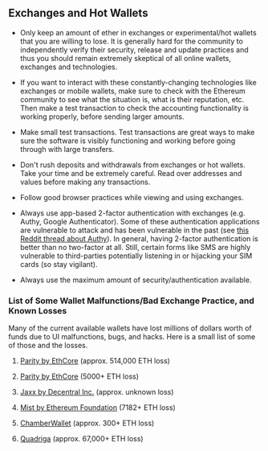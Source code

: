 ## Exchanges and Hot Wallets

- Only keep an amount of ether in exchanges or experimental/hot wallets that you are willing to lose. It is generally hard for the community to independently verify their security, release and update practices and thus you should remain extremely skeptical of all online wallets, exchanges and technologies.

- If you want to interact with these constantly-changing  technologies like exchanges or mobile wallets, make sure to check with the Ethereum community to see what the situation is, what is their reputation, etc. Then make a test transaction to check the accounting functionality is working properly, before sending larger amounts.

- Make small test transactions. Test transactions are great ways to make sure the software is visibly functioning and working before going through with large transfers.

- Don't rush deposits and withdrawals from exchanges or hot wallets. Take your time and be extremely careful. Read over addresses and values before making any transactions.

- Follow good browser practices while viewing and using exchanges.

- Always use app-based 2-factor authentication with exchanges (e.g. Authy, Google Authenticator). Some of these authentication applications are vulnerable to attack and has been vulnerable in the past (see [this Reddit thread about Authy](https://www.reddit.com/r/Bitcoin/comments/6f0hhb/coinbase_recommendation_migrate_from_authy_to
)). In general, having 2-factor authentication is better than no two-factor at all. Still, certain forms like SMS are highly vulnerable to third-parties potentially listening in or hijacking your SIM cards (so stay vigilant).

- Always use the maximum amount of security/authentication available.

### List of Some Wallet Malfunctions/Bad Exchange Practice, and Known Losses

Many of the current available wallets have lost millions of dollars worth of funds due to UI malfunctions, bugs, and hacks. Here is a small list of some of those and the losses.

1. [Parity by EthCore](https://medium.com/@Pr0Ger/another-parity-wallet-hack-explained-847ca46a2e1c) (approx. 514,000 ETH loss)

2. [Parity by EthCore](https://ethereum.stackexchange.com/questions/16347/did-i-generate-an-existing-ethereum-address-in-parity#16347) (5000+ ETH loss)

3. [Jaxx by Decentral Inc.](https://vxlabs.com/2017/06/10/extracting-the-jaxx-12-word-wallet-backup-phrase/) (approx. unknown loss)

4. [Mist by Ethereum Foundation](http://www.newsbtc.com/2016/05/13/ethereum-user-reports-loss-7182-eth-mist-wallet/) (7182+ ETH loss)

5. [ChamberWallet](https://www.ethnews.com/potential-issue-reported---ethereum-chamber-wallet) (approx. 300+ ETH loss)

6. [Quadriga](https://steemit.com/cryptocurrency/@barrydutton/breaking-the-biggest-canadian-coin-exchange-quadrigacx-loses-67-000-usdeth-due-to-coding-error-funds-locked-in-an-executable) (approx. 67,000+ ETH loss)
